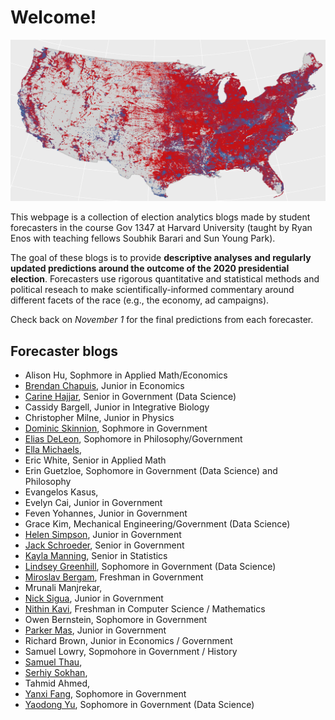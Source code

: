# Welcome! 

![](map2016.png)

This webpage is a collection of election analytics blogs made by student forecasters in the course Gov 1347 at Harvard University (taught by Ryan Enos with teaching fellows Soubhik Barari and Sun Young Park). 

The goal of these blogs is to provide **descriptive analyses and regularly updated predictions around the outcome of the 2020 presidential election**. Forecasters use rigorous quantitative and statistical methods and political reseach to make scientifically-informed commentary around different facets of the race (e.g., the economy, ad campaigns). 

Check back on *November 1* for the final predictions from each forecaster.


## Forecaster blogs

* Alison Hu, Sophmore in Applied Math/Economics
* [Brendan Chapuis](https://bchaps1999.github.io/2020_election_analytics/), Junior in Economics
* [Carine Hajjar](https://carine-h.github.io/), Senior in Government (Data Science)
* Cassidy Bargell, Junior in Integrative Biology
* Christopher Milne, Junior in Physics
* [Dominic Skinnion](https://dskinnion.github.io/Gov1347_Blog/), Sophmore in Government
* [Elias DeLeon](https://juggereggnog.github.io/Election-Analytics-Blog/), Sophomore in Philosophy/Government
* [Ella Michaels](https://ellamichaels.github.io/gov1347_blog/), 
* Eric White, Senior in Applied Math
* Erin Guetzloe, Sophomore in Government (Data Science) and Philosophy
* Evangelos Kasus, 
* Evelyn Cai, Junior in Government
* Feven Yohannes, Junior in Government
* Grace Kim, Mechanical Engineering/Government (Data Science)
* [Helen Simpson](https://hwsimpson33.github.io/pres2020/), Junior in Government
* [Jack Schroeder](https://jackmschroeder.github.io/Election-Analytics/), Senior in Government
* [Kayla Manning](https://kayla-manning.github.io/gov1347/), Senior in Statistics
* [Lindsey Greenhill](https://lindseygreenhill.github.io/Gov1347/), Sophomore in Government (Data Science)
* [Miroslav Bergam](https://mirobergam.github.io/Election-Analytics/), Freshman in Government
* Mrunali Manjrekar,
* [Nick Sigua](https://nick-sigua.github.io/Election_Analytics_Sigua/), Junior in Government
* [Nithin Kavi](https://thinkinavi24.github.io/ElectionAnalytics/), Freshman in Computer Science / Mathematics
* Owen Bernstein, Sophomore in Government
* [Parker Mas](https://parkermas.github.io/gov1347-blog/), Junior in Government
* Richard Brown, Junior in Economics / Government
* Samuel Lowry, Sopmohore in Government / History
* [Samuel Thau](https://samthau.github.io/gov1347/), 
* [Serhiy Sokhan](https://serhiys1.github.io/electionblog/), 
* Tahmid Ahmed,
* [Yanxi Fang](https://yanxifang.github.io/Gov-1347/), Sophomore in Government
* [Yaodong Yu](https://itsyaoyu.com/blog/), Sophomore in Government (Data Science)

